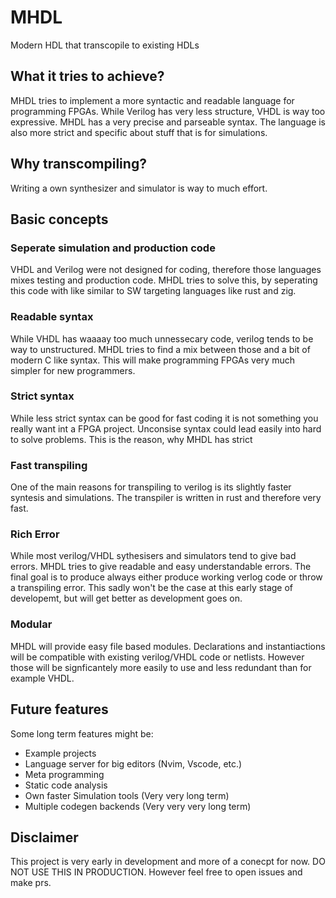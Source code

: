 # MHDL

Modern HDL that transcopile to existing HDLs

## What it tries to achieve?

MHDL tries to implement a more syntactic and readable language for programming FPGAs.
While Verilog has very less structure, VHDL is way too expressive.
MHDL has a very precise and parseable syntax. The language is also more strict and specific about stuff that is for simulations.

## Why transcompiling?

Writing a own synthesizer and simulator is way to much effort.

## Basic concepts

### Seperate simulation and production code

VHDL and Verilog were not designed for coding, therefore those languages mixes testing and production code.
MHDL tries to solve this, by seperating this code with like similar to SW targeting languages like rust and zig.

### Readable syntax

While VHDL has waaaay too much unnessecary code, verilog tends to be way to unstructured.
MHDL tries to find a mix between those and a bit of modern C like syntax. This will make programming FPGAs very much simpler for new programmers.

### Strict syntax

While less strict syntax can be good for fast coding it is not something you really want int a FPGA project. Unconsise syntax could lead easily into hard to solve problems.
This is the reason, why MHDL has strict

### Fast transpiling

One of the main reasons for transpiling to verilog is its slightly faster syntesis and simulations. The transpiler is written in rust and therefore very fast.

### Rich Error

While most verilog/VHDL sythesisers and simulators tend to give bad errors. MHDL tries to give readable and easy understandable errors.
The final goal is to produce always either produce working verlog code or throw a transpiling error. This sadly won't be the case at this early stage of developemt, but will get better as development goes on.

### Modular

MHDL will provide easy file based modules. Declarations and instantiactions will be compatible with existing verilog/VHDL code or netlists.
However those will be signficantely more easily to use and less redundant than for example VHDL.

## Future features

Some long term features might be:

- Example projects
- Language server for big editors (Nvim, Vscode, etc.)
- Meta programming
- Static code analysis
- Own faster Simulation tools (Very very long term)
- Multiple codegen backends (Very very very long term)

## Disclaimer

This project is very early in development and more of a conecpt for now. DO NOT USE THIS IN PRODUCTION.
However feel free to open issues and make prs.

